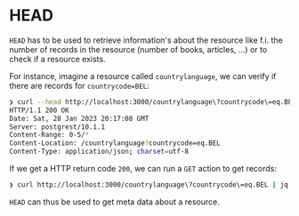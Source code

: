 # HEAD

`HEAD` has to be used to retrieve information's about the resource like f.i. the number of records in the resource (number of books, articles, ...) or to check if a resource exists.

For instance, imagine a resource called `countrylanguage`, we can verify if there are records for `countrycode=BEL`:

```bash
❯ curl --head http://localhost:3000/countrylanguage\?countrycode\=eq.BEL
HTTP/1.1 200 OK
Date: Sat, 28 Jan 2023 20:17:08 GMT
Server: postgrest/10.1.1
Content-Range: 0-5/*
Content-Location: /countrylanguage?countrycode=eq.BEL
Content-Type: application/json; charset=utf-8
```

If we get a HTTP return code `200`, we can run a `GET` action to get records:

```bash
❯ curl http://localhost:3000/countrylanguage\?countrycode\=eq.BEL | jq
```

`HEAD` can thus be used to get meta data about a resource.
